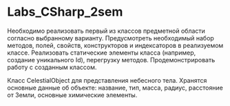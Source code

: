 # Labs_CSharp_2sem
Необходимо реализовать первый из классов предметной области согласно выбранному варианту. Предусмотреть необходимый набор методов, полей, свойств, конструкторов и индексаторов в реализуемом классе. Реализовать статические элементы класса (например, создание уникального Id), перегрузку методов. Продемонстрировать работу с созданным классом.

Класс CelestialObject для представления небесного тела. Хранятся основные данные об объекте: название, тип, масса, радиус, расстояние от Земли, основные химические элементы. 
